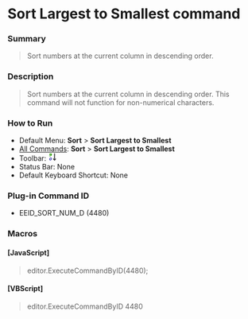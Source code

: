 # Sort Largest to Smallest command

### Summary

> Sort numbers at the current column in descending order.

### Description

> Sort numbers at the current column in descending order. This command will not function for non-numerical characters.

### How to Run

- Default Menu: **Sort** \> **Sort Largest to Smallest**
- [All Commands](../tools/all_commands): **Sort** \> **Sort Largest to Smallest**
- Toolbar: ![](../../images/sorting9-0.gif)
- Status Bar: None
- Default Keyboard Shortcut: None

### Plug-in Command ID

- EEID\_SORT\_NUM\_D (4480)

### Macros

#### \[JavaScript\]

> editor.ExecuteCommandByID(4480);

#### \[VBScript\]

> editor.ExecuteCommandByID 4480
